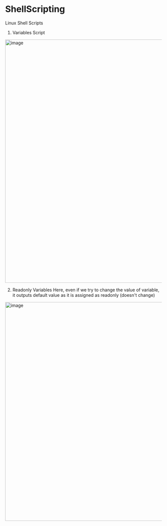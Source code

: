 # ShellScripting
Linux Shell Scripts

1. Variables Script
<img width="783" alt="image" src="https://github.com/Shubham0315/ShellScripting/assets/105341138/8860fea8-8551-478c-a0bb-cf7154ee1b0f">

2. Readonly Variables
Here, even if we try to change the value of variable, it outputs default value as it is assigned as readonly (doesn't change)
<img width="704" alt="image" src="https://github.com/Shubham0315/ShellScripting/assets/105341138/62dad69b-d49a-41b9-b8cc-943c9b855d58">


